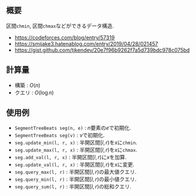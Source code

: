 ## 概要

区間`chmin`, 区間`chmax`などができるデータ構造.

* <https://codeforces.com/blog/entry/57319>
* <https://smijake3.hatenablog.com/entry/2019/04/28/021457>
* <https://gist.github.com/tjkendev/20e7f96b9262f7a5d739bdc978c075bd>

## 計算量

* 構築 : $O(n)$
* クエリ : $O(\log n)$

## 使用例

* `SegmentTreeBeats seg(n, e)` : $n$要素の$e$で初期化.
* `SegmentTreeBeats seg(v)` : $v$で初期化.
* `seg.update_min(l, r, x)` : 半開区間$[l, r)$を$x$に`chmin`.
* `seg.update_max(l, r, x)` : 半開区間$[l, r)$を$x$に`chmax`.
* `seg.add_val(l, r, x)` : 半開区間$[l, r)$に$x$を加算.
* `seg.update_val(l, r, x)` : 半開区間$[l, r)$を$x$に変更.
* `seg.query_max(l, r)` : 半開区間$[l, r)$の最大値クエリ.
* `seg.query_min(l, r)` : 半開区間$[l, r)$の最小値クエリ.
* `seg.query_sum(l, r)` : 半開区間$[l, r)$の総和クエリ.
